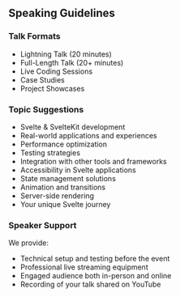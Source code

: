 ## Speaking Guidelines

### Talk Formats

- Lightning Talk (20 minutes)
- Full-Length Talk (20+ minutes)
- Live Coding Sessions
- Case Studies
- Project Showcases

### Topic Suggestions

- Svelte & SvelteKit development
- Real-world applications and experiences
- Performance optimization
- Testing strategies
- Integration with other tools and frameworks
- Accessibility in Svelte applications
- State management solutions
- Animation and transitions
- Server-side rendering
- Your unique Svelte journey

### Speaker Support

We provide:

- Technical setup and testing before the event
- Professional live streaming equipment
- Engaged audience both in-person and online
- Recording of your talk shared on YouTube
